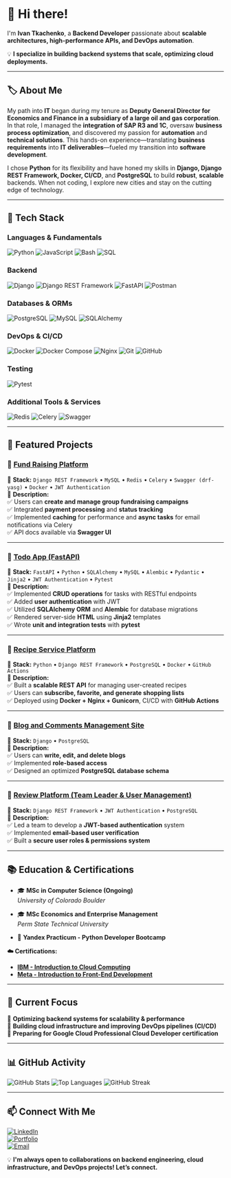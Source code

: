 # 🚀 Hi there!
I'm **Ivan Tkachenko**, a **Backend Developer** passionate about **scalable architectures, high-performance APIs, and DevOps automation**.

💡 **I specialize in building backend systems that scale, optimizing cloud deployments.**

---

## 🏷️ About Me
My path into **IT** began during my tenure as **Deputy General Director for Economics and Finance in a subsidiary of a large oil and gas corporation**. In that role, I managed the **integration of SAP R3 and 1С**, oversaw **business process optimization**, and discovered my passion for **automation** and **technical solutions**. This hands-on experience—translating **business requirements** into **IT deliverables**—fueled my transition into **software development**.

I chose **Python** for its flexibility and have honed my skills in **Django, Django REST Framework, Docker, CI/CD**, and **PostgreSQL** to build **robust**, **scalable** backends. When not coding, I explore new cities and stay on the cutting edge of technology.

---

## 🚀 Tech Stack

### Languages & Fundamentals
![Python](https://img.shields.io/badge/Python-3776AB?style=flat&logo=python&logoColor=white)
![JavaScript](https://img.shields.io/badge/JavaScript-F7DF1E?style=flat&logo=javascript&logoColor=black)
![Bash](https://img.shields.io/badge/Bash-4EAA25?style=flat&logo=gnubash&logoColor=white)
![SQL](https://img.shields.io/badge/SQL-4479A1?style=flat&logo=amazon-dynamodb&logoColor=white)

### Backend
![Django](https://img.shields.io/badge/Django-092E20?style=flat&logo=django&logoColor=white)
![Django REST Framework](https://img.shields.io/badge/DRF-Django%20REST%20Framework-red)
![FastAPI](https://img.shields.io/badge/FastAPI-009688?style=flat&logo=fastapi&logoColor=white)
![Postman](https://img.shields.io/badge/Postman-FF6C37?style=flat&logo=postman&logoColor=white)

### Databases & ORMs
![PostgreSQL](https://img.shields.io/badge/PostgreSQL-316192?style=flat&logo=postgresql&logoColor=white)
![MySQL](https://img.shields.io/badge/MySQL-4479A1?style=flat&logo=mysql&logoColor=white)
![SQLAlchemy](https://img.shields.io/badge/SQLAlchemy-DE5043?style=flat&logo=sqlalchemy&logoColor=white)

### DevOps & CI/CD
![Docker](https://img.shields.io/badge/Docker-2496ED?style=flat&logo=docker&logoColor=white)
![Docker Compose](https://img.shields.io/badge/Docker%20Compose-2496ED?style=flat&logo=docker&logoColor=white)
![Nginx](https://img.shields.io/badge/Nginx-009639?style=flat&logo=nginx&logoColor=white)
![Git](https://img.shields.io/badge/Git-F05032?style=flat&logo=git&logoColor=white)
![GitHub](https://img.shields.io/badge/GitHub-181717?style=flat&logo=github&logoColor=white)

### Testing
![Pytest](https://img.shields.io/badge/Pytest-0A9EDC?style=flat&logo=python&logoColor=white)

### Additional Tools & Services
![Redis](https://img.shields.io/badge/Redis-DC382D?style=flat&logo=redis&logoColor=white)
![Celery](https://img.shields.io/badge/Celery-4B0082?style=flat&logo=celery&logoColor=white)
![Swagger](https://img.shields.io/badge/Swagger-85EA2D?style=flat&logo=swagger&logoColor=white)

---

## 📌 **Featured Projects**

### 🌟 **[Fund Raising Platform](https://github.com/FrostWillmott/fund_raising)**
📜 **Stack:** `Django REST Framework` • `MySQL` • `Redis` • `Celery` • `Swagger (drf-yasg)` • `Docker` • `JWT Authentication`  
📌 **Description:**  
✅ Users can **create and manage group fundraising campaigns**  
✅ Integrated **payment processing** and **status tracking**  
✅ Implemented **caching** for performance and **async tasks** for email notifications via Celery  
✅ API docs available via **Swagger UI**

---

### 🌟 **[Todo App (FastAPI)](https://github.com/FrostWillmott/todo_app)**
📜 **Stack:** `FastAPI` • `Python` • `SQLAlchemy` • `MySQL` • `Alembic` • `Pydantic` • `Jinja2` • `JWT Authentication` • `Pytest`  
📌 **Description:**  
✅ Implemented **CRUD operations** for tasks with RESTful endpoints  
✅ Added **user authentication** with JWT  
✅ Utilized **SQLAlchemy ORM** and **Alembic** for database migrations  
✅ Rendered server-side **HTML** using **Jinja2** templates  
✅ Wrote **unit and integration tests** with **pytest**

---

### 🌟 **[Recipe Service Platform](https://kittygram.biz/)**
📜 **Stack:** `Python` • `Django REST Framework` • `PostgreSQL` • `Docker` • `GitHub Actions`  
📌 **Description:**  
✅ Built a **scalable REST API** for managing user-created recipes  
✅ Users can **subscribe, favorite, and generate shopping lists**  
✅ Deployed using **Docker + Nginx + Gunicorn**, CI/CD with **GitHub Actions**

---

### 🌟 **[Blog and Comments Management Site](https://github.com/FrostWillmott/Blogicum)**
📜 **Stack:** `Django` • `PostgreSQL`  
📌 **Description:**  
✅ Users can **write, edit, and delete blogs**  
✅ Implemented **role-based access**  
✅ Designed an optimized **PostgreSQL database schema**

---

### 🌟 **[Review Platform (Team Leader & User Management)](https://github.com/FrostWillmott/api_yamdb)**
📜 **Stack:** `Django REST Framework` • `JWT Authentication` • `PostgreSQL`  
📌 **Description:**  
✅ Led a team to develop a **JWT-based authentication** system  
✅ Implemented **email-based user verification**  
✅ Built a **secure user roles & permissions system**

---

## 📚 **Education & Certifications**

- 🎓 **MSc in Computer Science (Ongoing)**  
  *University of Colorado Boulder*  

- 🎓 **MSc Economics and Enterprise Management**  
  *Perm State Technical University*  

- 📜 **Yandex Practicum - Python Developer Bootcamp**

**☁️ Certifications:**

- [**IBM - Introduction to Cloud Computing**](https://courses.edx.org/certificates/55bfa3bf3d9c462389cf24ea23abe21e)  
- [**Meta - Introduction to Front-End Development**](https://coursera.org/share/7341a309377db466d98a5fb71d853e7b)

---

## 🎯 **Current Focus**
🔹 **Optimizing backend systems for scalability & performance**  
🔹 **Building cloud infrastructure and improving DevOps pipelines (CI/CD)**  
🔹 **Preparing for Google Cloud Professional Cloud Developer certification**

---

## 📊 **GitHub Activity**
<p float="left">
  <img src="https://github-readme-stats.vercel.app/api?username=FrostWillmott&show_icons=true&theme=radical" alt="GitHub Stats" />
  <img src="https://github-readme-stats.vercel.app/api/top-langs/?username=FrostWillmott&layout=compact&theme=radical" alt="Top Languages" />
  <img src="https://github-readme-streak-stats.herokuapp.com/?user=FrostWillmott&theme=radical" alt="GitHub Streak" />
</p>

---

## 📫 **Connect With Me**
[![LinkedIn](https://img.shields.io/badge/LinkedIn-0077B5?style=flat&logo=linkedin&logoColor=white)](https://www.linkedin.com/in/ivan-tkachenko-6189b4127/)  
[![Portfolio](https://img.shields.io/badge/Portfolio-181717?style=flat&logo=github&logoColor=white)](https://frostwillmott.github.io/My-personal-site/)  
[![Email](https://img.shields.io/badge/Email-D14836?style=flat&logo=gmail&logoColor=white)](mailto:i.tkachenko@zohomail.eu)

💡 **I'm always open to collaborations on backend engineering, cloud infrastructure, and DevOps projects! Let’s connect.**
